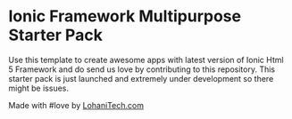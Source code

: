 # Ionic Framework Multipurpose Starter Pack
Use this template to create awesome apps with latest version of Ionic Html 5 Framework and do send us love by contributing to this repository.
This starter pack is just launched and extremely under development so there might be issues.

Made with #love by [LohaniTech.com](https://lohanitech.com)
